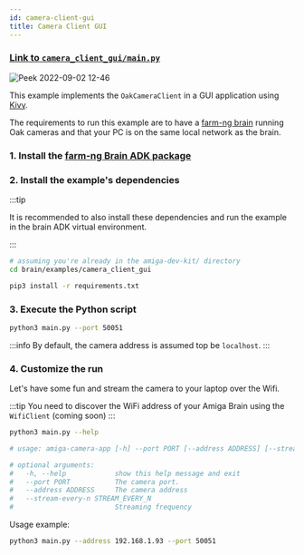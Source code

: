 ```yaml
---
id: camera-client-gui
title: Camera Client GUI
---
```


### [Link to `camera_client_gui/main.py`](https://github.com/farm-ng/amiga-dev-kit/blob/main/brain/examples/camera_client_gui/main.py)

![Peek 2022-09-02 12-46](https://user-images.githubusercontent.com/5157099/188124779-41f4d519-78d4-453e-9b90-b3d730762b81.gif)

This example implements the `OakCameraClient` in a GUI application using [Kivy](https://kivy.org/).

The requirements to run this example are to have a [farm-ng brain](/docs/brain/) running Oak cameras and that your PC is on the same local network as the brain.

### 1. Install the [farm-ng Brain ADK package](/docs/brain/brain-install)

### 2. Install the example's dependencies

:::tip

It is recommended to also install these dependencies and run the example in the brain ADK virtual environment.

:::

```bash
# assuming you're already in the amiga-dev-kit/ directory
cd brain/examples/camera_client_gui
```
```bash
pip3 install -r requirements.txt
```

### 3. Execute the Python script

```bash
python3 main.py --port 50051
```

:::info
By default, the camera address is assumed top be `localhost`.
:::

### 4. Customize the run

Let's have some fun and stream the camera to your laptop over the Wifi.

:::tip
You need to discover the WiFi address of your Amiga Brain using the `WifiClient` (coming soon)
:::

```bash
python3 main.py --help

# usage: amiga-camera-app [-h] --port PORT [--address ADDRESS] [--stream-every-n STREAM_EVERY_N]

# optional arguments:
#   -h, --help            show this help message and exit
#   --port PORT           The camera port.
#   --address ADDRESS     The camera address
#   --stream-every-n STREAM_EVERY_N
#                         Streaming frequency
```
Usage example:

```bash
python3 main.py --address 192.168.1.93 --port 50051
```
